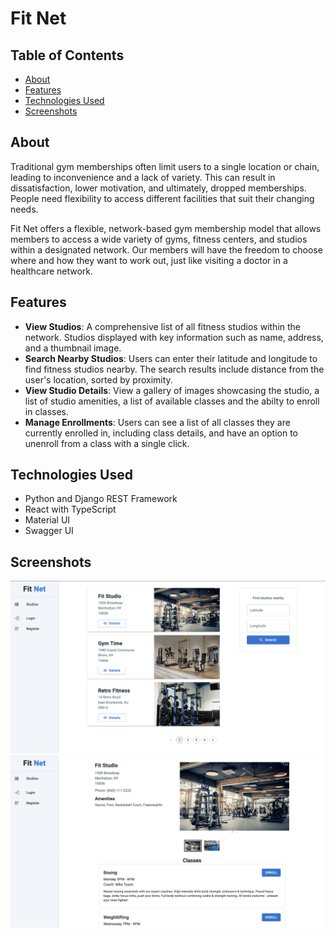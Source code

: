 # Fit Net

## Table of Contents

- [About](#about)
- [Features](#features)
- [Technologies Used](#technologies-used)
- [Screenshots](#screenshots)

## About

Traditional gym memberships often limit users to a single location or chain, leading to inconvenience and a lack of variety. This can result in dissatisfaction, lower motivation, and ultimately, dropped memberships. People need flexibility to access different facilities that suit their changing needs.

Fit Net offers a flexible, network-based gym membership model that allows members to access a wide variety of gyms, fitness centers, and studios within a designated network. Our members will have the freedom to choose where and how they want to work out, just like visiting a doctor in a healthcare network.

## Features

- **View Studios**: A comprehensive list of all fitness studios within the network. Studios displayed with key information such as name, address, and a thumbnail image.
- **Search Nearby Studios**: Users can enter their latitude and longitude to find fitness studios nearby. The search results include distance from the user's location, sorted by proximity.
- **View Studio Details**: View a gallery of images showcasing the studio, a list of studio amenities, a list of available classes and the abilty to enroll in classes.
- **Manage Enrollments**: Users can see a list of all classes they are currently enrolled in, including class details, and have an option to unenroll from a class with a single click.

## Technologies Used

- Python and Django REST Framework
- React with TypeScript
- Material UI
- Swagger UI

## Screenshots

<img src="./assets/screen-shot-1.png" alt="Home Page" width=850>
<img src="./assets/screen-shot-2.png" alt="Studio Detail Page" width=850>
